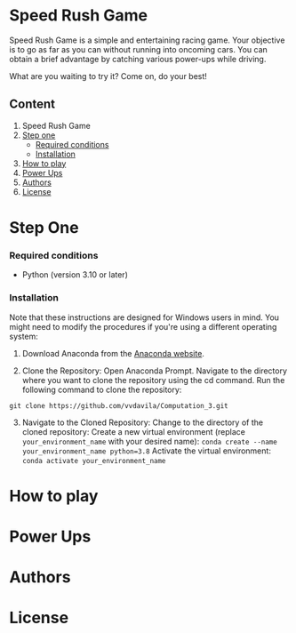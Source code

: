 # Speed Rush Game 

Speed Rush Game is a simple and entertaining racing game. Your objective is to go as far as you can without running into oncoming cars. You can obtain a brief advantage by catching various power-ups while driving.

What are you waiting to try it? Come on, do your best!

## Content
1. Speed Rush Game
2. [Step one](#Step-one)
   - [Required conditions](#Required-conditions)
   - [Installation](#Installation)
3. [How to play](#How-to-play)
4. [Power Ups](#Power-Ups)
5. [Authors](#Authors)
6. [License](#License)

# Step One
### Required conditions
   - Python (version 3.10 or later)
     
### Installation
Note that these instructions are designed for Windows users in mind. You might need to modify the procedures if you're using a different operating system:

1. Download Anaconda from the [Anaconda website](https://www.anaconda.com/download).

2. Clone the Repository:
   Open Anaconda Prompt.
   Navigate to the directory where you want to clone the repository using the cd command.
   Run the following command to clone the repository:

`git clone https://github.com/vvdavila/Computation_3.git`

3. Navigate to the Cloned Repository:
   Change to the directory of the cloned repository:
Create a new virtual environment (replace `your_environment_name` with your desired name):
   `conda create --name your_environment_name python=3.8`
   Activate the virtual environment:
   `conda activate your_environment_name`

# How to play

# Power Ups

# Authors

# License 




